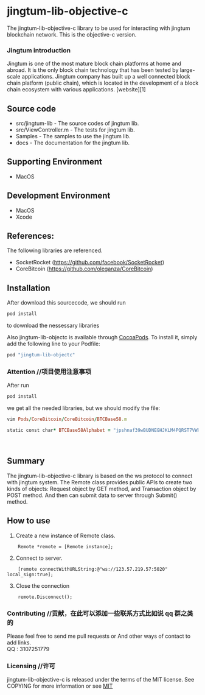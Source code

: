 # jingtum-lib-objective-c
The jingtum-lib-objective-c library to be used for interacting with jingtum blockchain network. 
This is the objective-c version.

### Jingtum introduction 

Jingtum is one of the most mature block chain platforms at home and abroad. It is the only block chain technology that has been tested by large-scale applications. Jingtum company has built up a well connected block chain platform (public chain), which is located in the development of a block chain ecosystem with various applications. [website][1]



## Source code  
* src/jingtum-lib - The source codes of jingtum lib.
* src/ViewController.m - The tests for jingtum lib.
* Samples - The samples to use the jingtum lib.
* docs - The documentation for the jingtum lib.

## Supporting Environment
* MacOS 

## Development Environment
* MacOS
* Xcode

## References:
The following libraries are referenced.
* SocketRocket (https://github.com/facebook/SocketRocket)
* CoreBitcoin (https://github.com/oleganza/CoreBitcoin)

## Installation
After download this sourcecode, we should run 
```ruby
pod install
```
to download the nessessary libraries


Also jingtum-lib-objectc is available through [CocoaPods](http://cocoapods.org). To install
it, simply add the following line to your Podfile:

```ruby
pod "jingtum-lib-objectc"
```
### Attention //项目使用注意事项
After run 
```ruby
pod install
```
we get all the needed libraries, but we should modify the file:
```ruby
vim Pods/CoreBitcoin/CoreBitcoin/BTCBase58.m

static const char* BTCBase58Alphabet = "jpshnaf39wBUDNEGHJKLM4PQRST7VWXYZ2bcdeCg65rkm8oFqi1tuvAxyz";
```

<br>

## Summary
The jingtum-lib-objective-c library is based on the ws protocol to connect with jingtum system. 
The Remote class provides public APIs to create two kinds of objects: Request object by GET
method, and Transaction object by POST method. And then can submit data to server through 
Submit() method.

## How to use
1) Create a new instance of Remote class.  
```
    Remote *remote = [Remote instance];
```

2) Connect to server.  
```
    [remote connectWithURLString:@"ws://123.57.219.57:5020" local_sign:true];
```

3) Close the connection
```
    remote.Disconnect();
```

### Contributing //贡献，在此可以添加一些联系方式比如说 qq 群之类的
Please feel free to send me pull requests or And other ways of contact to add links.<br>
QQ : 3107251779<br>

### Licensing //许可
jingtum-lib-objective-c is released under the terms of the MIT license. See COPYING for more information or see [MIT](https://opensource.org/licenses/MIT)

